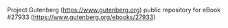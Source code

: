 Project Gutenberg (https://www.gutenberg.org) public repository for eBook #27933 (https://www.gutenberg.org/ebooks/27933)
